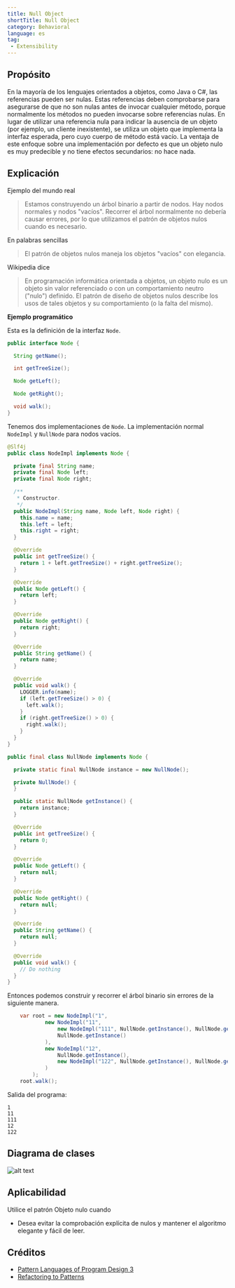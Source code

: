 ```yaml
---
title: Null Object
shortTitle: Null Object
category: Behavioral
language: es
tag:
 - Extensibility
---
```


## Propósito

En la mayoría de los lenguajes orientados a objetos, como Java o C#, las referencias pueden ser nulas. Estas referencias deben comprobarse para asegurarse de que no son nulas antes de invocar cualquier método, porque normalmente los métodos no pueden invocarse sobre referencias nulas. En lugar de utilizar una referencia nula para indicar la ausencia de un objeto (por ejemplo, un cliente inexistente), se utiliza un objeto que implementa la interfaz esperada, pero cuyo cuerpo de método está vacío. La ventaja de este enfoque sobre una implementación por defecto es que un objeto nulo es muy predecible y no tiene efectos secundarios: no hace nada.

## Explicación

Ejemplo del mundo real

> Estamos construyendo un árbol binario a partir de nodos. Hay nodos normales y nodos "vacíos". Recorrer el árbol normalmente no debería causar errores, por lo que utilizamos el patrón de objetos nulos cuando es necesario.

En palabras sencillas

> El patrón de objetos nulos maneja los objetos "vacíos" con elegancia.

Wikipedia dice

> En programación informática orientada a objetos, un objeto nulo es un objeto sin valor referenciado o con un comportamiento neutro ("nulo") definido. El patrón de diseño de objetos nulos describe los usos de tales objetos y su comportamiento (o la falta del mismo).

**Ejemplo programático**

Esta es la definición de la interfaz `Node`.

```java
public interface Node {

  String getName();

  int getTreeSize();

  Node getLeft();

  Node getRight();

  void walk();
}
```

Tenemos dos implementaciones de `Node`. La implementación normal `NodeImpl` y `NullNode` para nodos vacíos.

```java
@Slf4j
public class NodeImpl implements Node {

  private final String name;
  private final Node left;
  private final Node right;

  /**
   * Constructor.
   */
  public NodeImpl(String name, Node left, Node right) {
    this.name = name;
    this.left = left;
    this.right = right;
  }

  @Override
  public int getTreeSize() {
    return 1 + left.getTreeSize() + right.getTreeSize();
  }

  @Override
  public Node getLeft() {
    return left;
  }

  @Override
  public Node getRight() {
    return right;
  }

  @Override
  public String getName() {
    return name;
  }

  @Override
  public void walk() {
    LOGGER.info(name);
    if (left.getTreeSize() > 0) {
      left.walk();
    }
    if (right.getTreeSize() > 0) {
      right.walk();
    }
  }
}

public final class NullNode implements Node {

  private static final NullNode instance = new NullNode();

  private NullNode() {
  }

  public static NullNode getInstance() {
    return instance;
  }

  @Override
  public int getTreeSize() {
    return 0;
  }

  @Override
  public Node getLeft() {
    return null;
  }

  @Override
  public Node getRight() {
    return null;
  }

  @Override
  public String getName() {
    return null;
  }

  @Override
  public void walk() {
    // Do nothing
  }
}
```

Entonces podemos construir y recorrer el árbol binario sin errores de la siguiente manera.

```java
    var root = new NodeImpl("1",
            new NodeImpl("11",
                new NodeImpl("111", NullNode.getInstance(), NullNode.getInstance()),
                NullNode.getInstance()
            ),
            new NodeImpl("12",
                NullNode.getInstance(),
                new NodeImpl("122", NullNode.getInstance(), NullNode.getInstance())
            )
        );
    root.walk();
```

Salida del programa:

```
1
11
111
12
122
```

## Diagrama de clases

![alt text](./etc/null-object.png "Null Object")

## Aplicabilidad

Utilice el patrón Objeto nulo cuando

* Desea evitar la comprobación explícita de nulos y mantener el algoritmo elegante y fácil de leer.

## Créditos

* [Pattern Languages of Program Design 3](https://www.amazon.com/gp/product/0201310112/ref=as_li_tl?ie=UTF8&camp=1789&creative=9325&creativeASIN=0201310112&linkCode=as2&tag=javadesignpat-20&linkId=7372ffb8a4e39a3bb10f199b89aef921)
* [Refactoring to Patterns](https://www.amazon.com/gp/product/0321213351/ref=as_li_tl?ie=UTF8&camp=1789&creative=9325&creativeASIN=0321213351&linkCode=as2&tag=javadesignpat-20&linkId=2a76fcb387234bc71b1c61150b3cc3a7)
